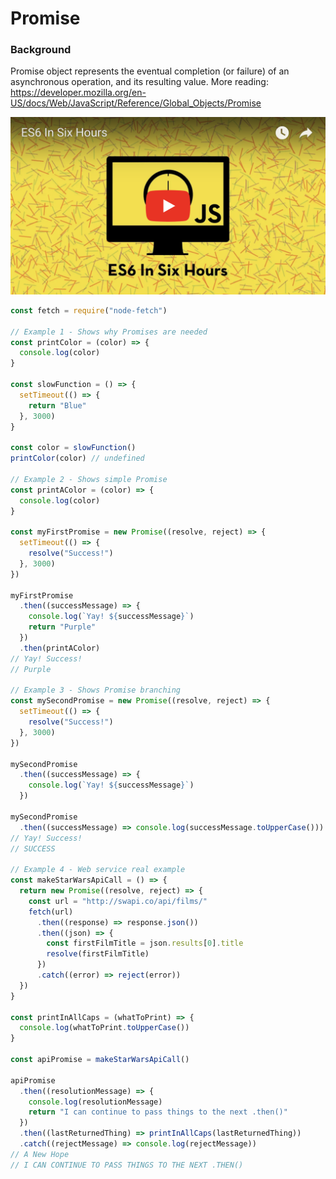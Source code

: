# Promise

### Background
Promise object represents the eventual completion (or failure) of an asynchronous operation, and
its resulting value. More reading: https://developer.mozilla.org/en-US/docs/Web/JavaScript/Reference/Global_Objects/Promise

[![example-link](../media/youtube-example-image.png)](https://youtu.be/wfhfg7ALXA4)

```js
const fetch = require("node-fetch")

// Example 1 - Shows why Promises are needed
const printColor = (color) => {
  console.log(color)
}

const slowFunction = () => {
  setTimeout(() => {
    return "Blue"
  }, 3000)
}

const color = slowFunction()
printColor(color) // undefined

// Example 2 - Shows simple Promise
const printAColor = (color) => {
  console.log(color)
}

const myFirstPromise = new Promise((resolve, reject) => {
  setTimeout(() => {
    resolve("Success!")
  }, 3000)
})

myFirstPromise
  .then((successMessage) => {
    console.log(`Yay! ${successMessage}`)
    return "Purple"
  })
  .then(printAColor)
// Yay! Success!
// Purple

// Example 3 - Shows Promise branching
const mySecondPromise = new Promise((resolve, reject) => {
  setTimeout(() => {
    resolve("Success!")
  }, 3000)
})

mySecondPromise
  .then((successMessage) => {
    console.log(`Yay! ${successMessage}`)
  })

mySecondPromise
  .then((successMessage) => console.log(successMessage.toUpperCase()))
// Yay! Success!
// SUCCESS

// Example 4 - Web service real example
const makeStarWarsApiCall = () => {
  return new Promise((resolve, reject) => {
    const url = "http://swapi.co/api/films/"
    fetch(url)
      .then((response) => response.json())
      .then((json) => {
        const firstFilmTitle = json.results[0].title
        resolve(firstFilmTitle)
      })
      .catch((error) => reject(error))
  })
}

const printInAllCaps = (whatToPrint) => {
  console.log(whatToPrint.toUpperCase())
}

const apiPromise = makeStarWarsApiCall()

apiPromise
  .then((resolutionMessage) => {
    console.log(resolutionMessage)
    return "I can continue to pass things to the next .then()"
  })
  .then((lastReturnedThing) => printInAllCaps(lastReturnedThing))
  .catch((rejectMessage) => console.log(rejectMessage))
// A New Hope
// I CAN CONTINUE TO PASS THINGS TO THE NEXT .THEN()
```
